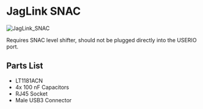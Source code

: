 # JagLink SNAC

![JagLink_SNAC](images/JagLink_SNAC.png "JagLink SNAC")

Requires SNAC level shifter, should not be plugged directly into the USERIO port.

Parts List
-------
- LT1181ACN
- 4x 100 nF Capacitors
- RJ45 Socket
- Male USB3 Connector
